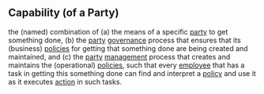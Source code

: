 ## Capability (of a Party)

the (named) combination of (a) the means of a specific <a href="https://essif-lab.github.io/framework/docs/terms/party" hovertext="Party: an Entity that sets its Objectives, maintains its Knowledge, and uses that Knowledge to pursue its Objectives in an autonomous (sovereign) manner. Humans and Organizations are the typical examples.">party</a> to get something done, (b) the <a href="https://essif-lab.github.io/framework/docs/terms/party" hovertext="Party: an Entity that sets its Objectives, maintains its Knowledge, and uses that Knowledge to pursue its Objectives in an autonomous (sovereign) manner. Humans and Organizations are the typical examples.">party</a> <a href="https://essif-lab.github.io/framework/docs/terms/governance" hovertext="Governance: the act or process of governing or overseeing the realization of (the results associated with) a set of Objectives by the Owner of these Objectives, in order to ensure they will be fit for the purposes that this Owner intends to use them for.">governance</a> process that ensures that its (business) <a href="https://essif-lab.github.io/framework/docs/terms/policy" hovertext="Policy: a (set of) rules, working-instructions, preferences and other guidance for the execution of one or more kinds of Actions, that Agents of the Party that Governs the policy have access to and can interpret such that this results in these Actions being executed as intended by that Party.">policies</a> for getting that something done are being created and maintained, and (c) the <a href="https://essif-lab.github.io/framework/docs/terms/party" hovertext="Party: an Entity that sets its Objectives, maintains its Knowledge, and uses that Knowledge to pursue its Objectives in an autonomous (sovereign) manner. Humans and Organizations are the typical examples.">party</a> <a href="https://essif-lab.github.io/framework/docs/terms/management" hovertext="Management: the act or process of managing or actually realizing of (the results associated with) a set of Objectives by the Owner of these Objectives.">management</a> process that creates and maintains the (operational) <a href="https://essif-lab.github.io/framework/docs/terms/policy" hovertext="Policy: a (set of) rules, working-instructions, preferences and other guidance for the execution of one or more kinds of Actions, that Agents of the Party that Governs the policy have access to and can interpret such that this results in these Actions being executed as intended by that Party.">policies</a>, such that every <a href="https://essif-lab.github.io/framework/docs/terms/employee" hovertext="Employee (of a Party): a (human or digital) Actor for whom/which it is realistic that it might execute Actions on behalf of that Party (called the Employer of that Actor).">employee</a> that has a task in getting this something done can find and interpret a <a href="https://essif-lab.github.io/framework/docs/terms/policy" hovertext="Policy: a (set of) rules, working-instructions, preferences and other guidance for the execution of one or more kinds of Actions, that Agents of the Party that Governs the policy have access to and can interpret such that this results in these Actions being executed as intended by that Party.">policy</a> and use it as it executes <a href="https://essif-lab.github.io/framework/docs/terms/action" hovertext="Action: something that is actually done (a 'unit of work' that is executed) by a single Actor (on behalf of a given Party), as a single operation, in a specific context.">action</a> in such tasks.

